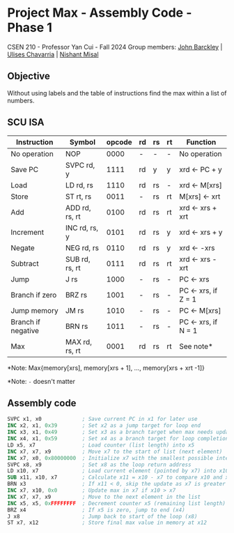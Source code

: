 # Project Max - Assembly Code - Phase 1
CSEN 210 - Professor Yan Cui - Fall 2024
Group members: [John Barckley](jbarckley@scu.edu) | [Ulises Chavarria](uchavarria@scu.edu) | [Nishant Misal](nmisal@scu.edu)

## Objective
Without using labels and the table of instructions find the max within a list of numbers.

## SCU ISA
| Instruction        | Symbol         | opcode | rd  | rs  | rt  | Function            |
| ------------------ | -------------- | ------ | --- | --- | --- | ------------------- |
| No operation       | NOP            | 0000   | -   | -   | -   | No operation        |
| Save PC            | SVPC rd, y     | 1111   | rd  | y   | y   | xrd <- PC + y       |
| Load               | LD rd, rs      | 1110   | rd  | rs  | -   | xrd <- M[xrs]       |
| Store              | ST rt, rs      | 0011   | -   | rs  | rt  | M[xrs] <- xrt       |
| Add                | ADD rd, rs, rt | 0100   | rd  | rs  | rt  | xrd <- xrs + xrt    |
| Increment          | INC rd, rs, y  | 0101   | rd  | rs  | y   | xrd <- xrs + y      |
| Negate             | NEG rd, rs     | 0110   | rd  | rs  | y   | xrd <- -xrs         |
| Subtract           | SUB rd, rs, rt | 0111   | rd  | rs  | rt  | xrd <- xrs - xrt    |
| Jump               | J rs           | 1000   | -   | rs  | -   | PC <- xrs           |
| Branch if zero     | BRZ rs         | 1001   | -   | rs  | -   | PC <- xrs, if Z = 1 |
| Jump memory        | JM rs          | 1010   | -   | rs  | -   | PC <- M[xrs]        |
| Branch if negative | BRN rs         | 1011   | -   | rs  | -   | PC <- xrs, if N = 1 |
| Max                | MAX rd, rs, rt | 0001   | rd  | rs  | rt  | See note*           |

*Note: Max{memory[xrs], memory[xrs + 1], …, memory[xrs + xrt -1]}

*Note: `-` doesn't matter 


## Assembly code
```nasm
SVPC x1, x0             ; Save current PC in x1 for later use
INC x2, x1, 0x39        ; Set x2 as a jump target for loop end
INC x3, x1, 0x49        ; Set x3 as a branch target when max needs updating
INC x4, x1, 0x59        ; Set x4 as a branch target for loop completion
LD x5, x7               ; Load counter (list length) into x5
INC x7, x7, x9          ; Move x7 to the start of list (next element)
INC x7, x0, 0x80000000  ; Initialize x7 with the smallest possible integer as initial max
SVPC x8, x9             ; Set x8 as the loop return address
LD x10, x7              ; Load current element (pointed by x7) into x10
SUB x11, x10, x7        ; Calculate x11 = x10 - x7 to compare x10 and x7
BRN x3                  ; If x11 < 0, skip the update as x7 is greater than or equal to x10
INC x7, x10, 0x0        ; Update max in x7 if x10 > x7
INC x7, x7, x9          ; Move to the next element in the list
INC x5, x5, 0xFFFFFFFF  ; Decrement counter x5 (remaining list length)
BRZ x4                  ; If x5 is zero, jump to end (x4)
J x8                    ; Jump back to start of the loop (x8)
ST x7, x12              ; Store final max value in memory at x12
```